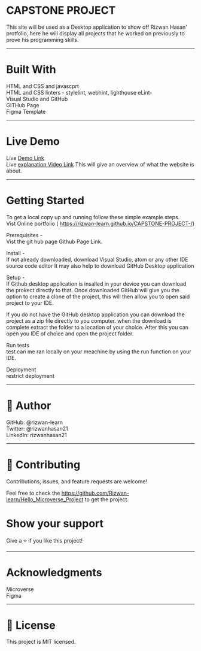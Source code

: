 # CAPSTONE PROJECT

This site will be used as a Desktop application to show off Rizwan Hasan' protfolio, here he will display all projects that he worked on previously to prove his programming skills.
______________
# Built With <br>
HTML and CSS and javascprt<br>
HTML and CSS linters - stylelint, webhint, lighthouse eLint- <br>
Visual Studio and GitHub <br>
GITHub Page <br>
Figma Template <br>
_________________
# Live Demo 
Live [Demo Link]( https://rizwan-learn.github.io/CAPSTONE-PROJECT-/) <br>
Live [explanation Video Link](https://www.loom.com/share/666c937281e848b7a4cc9538011cbdaa)
This will give an overview of what the website is about.

____________________
# Getting Started <br>
To get a local copy up and running follow these simple example steps.
<br>
Vist Online portfolio ( https://rizwan-learn.github.io/CAPSTONE-PROJECT-/)

Prerequisites - <br>
Vist the git hub page Github Page Link.

Install - <br>
If not already downloaded, download Visual Studio, atom or any other IDE source code editor It may also help to download GitHub Desktop application

Setup - <br>
If Github desktop application is insalled in your device you can download the prokect directly to that. Once downloaded GitHub will give you the option to create a clone of the project, this will then allow you to open said project to your IDE. <br>

If you do not have the GitHub desktop application you can download the project as a zip file directly to you computer. when the download is complete extract the folder to a location of your choice. After this you can open you IDE of choice and open the project folder.


Run tests <br>
test can me ran locally on your meachine by using the run function on your IDE.

Deployment <br>
restrict deployment 
_________________

# 👤 Author <br>

GitHub: @rizwan-learn <br>
Twitter: @rizwanhasan21 <br>
LinkedIn: rizwanhasan21 <br>

_________________

# 🤝 Contributing <br>
Contributions, issues, and feature requests are welcome! <br>

Feel free to check the https://github.com/Rizwan-learn/Hello_Microverse_Project to get the project.

# Show your support <br>
Give a ⭐️ if you like this project!
___________________
# Acknowledgments <br>
Microverse <br>
Figma <br>

_________________

# 📝 License <br>
This project is MIT licensed.
